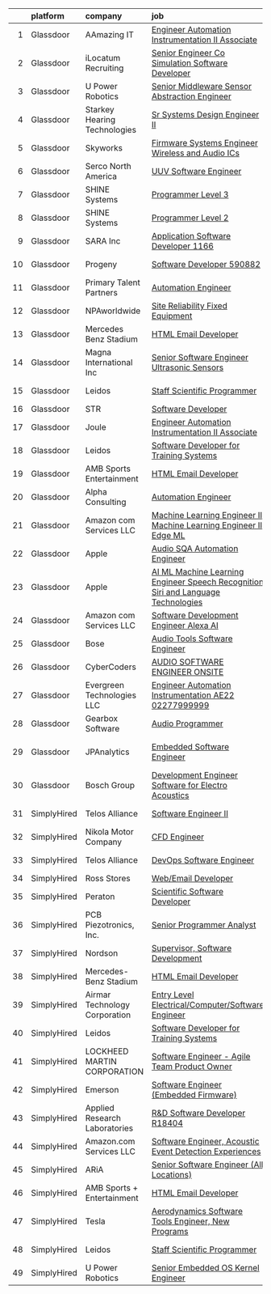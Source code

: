 

|    | platform    | company                       | job                                                                                                                                                                                                                                                                                                                                                                                                                                                                                                                                                                                                                                                                                                                                                                                                                                                                                                                                                                                                                                                                                                                                                                                                                                                                                                                                                                                                                                                                                        | update_time   | location             |
|---:|:------------|:------------------------------|:-------------------------------------------------------------------------------------------------------------------------------------------------------------------------------------------------------------------------------------------------------------------------------------------------------------------------------------------------------------------------------------------------------------------------------------------------------------------------------------------------------------------------------------------------------------------------------------------------------------------------------------------------------------------------------------------------------------------------------------------------------------------------------------------------------------------------------------------------------------------------------------------------------------------------------------------------------------------------------------------------------------------------------------------------------------------------------------------------------------------------------------------------------------------------------------------------------------------------------------------------------------------------------------------------------------------------------------------------------------------------------------------------------------------------------------------------------------------------------------------|:--------------|:---------------------|
|  1 | Glassdoor   | AAmazing IT                   | [Engineer   Automation Instrumentation   II  Associate ](https://www.glassdoor.com/partner/jobListing.htm?pos=121&ao=1136043&s=58&guid=000001823e7169aebe64ad76b43c3935&src=GD_JOB_AD&t=SR&vt=w&ea=1&cs=1_1d0ba3e0&cb=1658904996596&jobListingId=1008012140318&jrtk=3-0-1g8v72qeojfm1801-1g8v72qf7ii3e800-be0268a24a9383bf-)                                                                                                                                                                                                                                                                                                                                                                                                                                                                                                                                                                                                                                                                                                                                                                                                                                                                                                                                                                                                                                                                                                                                                               | 8d            | West Point, PA       |
|  2 | Glassdoor   | iLocatum Recruiting           | [Senior Engineer   Co Simulation Software Developer](https://www.glassdoor.com/partner/jobListing.htm?pos=107&ao=1110586&s=58&guid=000001823e7169aebe64ad76b43c3935&src=GD_JOB_AD&t=SR&vt=w&ea=1&cs=1_919e9edd&cb=1658904996595&jobListingId=1008031184795&cpc=334ABAF5D42DC775&jrtk=3-0-1g8v72qeojfm1801-1g8v72qf7ii3e800-3d7f67eb8dbe255a--6NYlbfkN0D1UcI9BXC1f5QSBjMbPamHM6GlmOeW7DhZo1lcFVxibe-vyE4u5NZNh4gYETyu5OMFhdH-WBklkaddU-TxotsMAFIXZ8lhyqh95OVXubFBgikApSy1URaL6nfvsi0uy7p44YIwUYwOjBvN1kQTFzH0pL2q51e43f2zZcrg3-KSUd8MLAz2NQJI1-EzcnAQvhjIBlthgZlLB5HTlpgNLZbSkdZJhxLFmU3GdXuYnnlMqtdwjB5pWXuzl9852sy_gWoxgOJucoAz6nA6n60PlT9fj7dJUoAYmkRBDa8LCa1tVChgLffuApkttgYkXS9Sl6UYJvRYnAAW29FAktFdextxr8FbuJk0-a08M8Egi59HQq_90IOmv0Jy894heayhxTi6Jt_S4amHn3pBdmpj4wGiiYbrJ1gKDucFtYkF4vxoEX7D2cOCEuBnL5rWOVdLRfuTfwRiTrF7-1jxS1m8a1hDwbyRojVfPGzdo97XPxdMG6G0sFZJ4gU3ylPOfoXdEQn_BK7Gd7t8aKy3JiVpj2OM1GJXmMjg6vf2AYJ44uUguSTPwNo1tlF5wBSuiE0VI0Y%3D)                                                                                                                                                                                                                                                                                                                                                                                                                                                                                                                                | 24h           | Westmont, IL         |
|  3 | Glassdoor   | U Power Robotics              | [Senior Middleware Sensor Abstraction Engineer](https://www.glassdoor.com/partner/jobListing.htm?pos=128&ao=1136043&s=58&guid=000001823e7169aebe64ad76b43c3935&src=GD_JOB_AD&t=SR&vt=w&ea=1&cs=1_dcc8e260&cb=1658904996597&jobListingId=1008003104282&jrtk=3-0-1g8v72qeojfm1801-1g8v72qf7ii3e800-5a4da01cd59efdf4-)                                                                                                                                                                                                                                                                                                                                                                                                                                                                                                                                                                                                                                                                                                                                                                                                                                                                                                                                                                                                                                                                                                                                                                        | 13d           | Sunnyvale, CA        |
|  4 | Glassdoor   | Starkey Hearing Technologies  | [Sr Systems Design Engineer II](https://www.glassdoor.com/partner/jobListing.htm?pos=129&ao=1136043&s=58&guid=000001823e7169aebe64ad76b43c3935&src=GD_JOB_AD&t=SR&vt=w&cs=1_10cfc95f&cb=1658904996597&jobListingId=1008008152054&jrtk=3-0-1g8v72qeojfm1801-1g8v72qf7ii3e800-d422a47cc30e0480-)                                                                                                                                                                                                                                                                                                                                                                                                                                                                                                                                                                                                                                                                                                                                                                                                                                                                                                                                                                                                                                                                                                                                                                                             | 11d           | Eden Prairie, MN     |
|  5 | Glassdoor   | Skyworks                      | [Firmware Systems Engineer   Wireless and Audio ICs](https://www.glassdoor.com/partner/jobListing.htm?pos=130&ao=1136043&s=58&guid=000001823e7169aebe64ad76b43c3935&src=GD_JOB_AD&t=SR&vt=w&cs=1_dda8b283&cb=1658904996597&jobListingId=1008018288191&jrtk=3-0-1g8v72qeojfm1801-1g8v72qf7ii3e800-95187f244cde3d10-)                                                                                                                                                                                                                                                                                                                                                                                                                                                                                                                                                                                                                                                                                                                                                                                                                                                                                                                                                                                                                                                                                                                                                                        | 6d            | Beaverton, OR        |
|  6 | Glassdoor   | Serco North America           | [UUV Software Engineer](https://www.glassdoor.com/partner/jobListing.htm?pos=124&ao=1136043&s=58&guid=000001823e7169aebe64ad76b43c3935&src=GD_JOB_AD&t=SR&vt=w&cs=1_8852b40f&cb=1658904996596&jobListingId=1008022024506&jrtk=3-0-1g8v72qeojfm1801-1g8v72qf7ii3e800-c10f041f04d1a0fd-)                                                                                                                                                                                                                                                                                                                                                                                                                                                                                                                                                                                                                                                                                                                                                                                                                                                                                                                                                                                                                                                                                                                                                                                                     | 4d            | Newport, RI          |
|  7 | Glassdoor   | SHINE Systems                 | [Programmer Level 3](https://www.glassdoor.com/partner/jobListing.htm?pos=127&ao=1136043&s=58&guid=000001823e7169aebe64ad76b43c3935&src=GD_JOB_AD&t=SR&vt=w&ea=1&cs=1_b1b0092c&cb=1658904996597&jobListingId=1008006572815&jrtk=3-0-1g8v72qeojfm1801-1g8v72qf7ii3e800-06f3eaf1972c87c8-)                                                                                                                                                                                                                                                                                                                                                                                                                                                                                                                                                                                                                                                                                                                                                                                                                                                                                                                                                                                                                                                                                                                                                                                                   | 12d           | Bethesda, MD         |
|  8 | Glassdoor   | SHINE Systems                 | [Programmer Level 2](https://www.glassdoor.com/partner/jobListing.htm?pos=123&ao=1136043&s=58&guid=000001823e7169aebe64ad76b43c3935&src=GD_JOB_AD&t=SR&vt=w&cs=1_54398baa&cb=1658904996596&jobListingId=1008006572821&jrtk=3-0-1g8v72qeojfm1801-1g8v72qf7ii3e800-6c4bebbb03e966bb-)                                                                                                                                                                                                                                                                                                                                                                                                                                                                                                                                                                                                                                                                                                                                                                                                                                                                                                                                                                                                                                                                                                                                                                                                        | 12d           | Bethesda, MD         |
|  9 | Glassdoor   | SARA Inc                      | [Application Software Developer   1166](https://www.glassdoor.com/partner/jobListing.htm?pos=122&ao=1136043&s=58&guid=000001823e7169aebe64ad76b43c3935&src=GD_JOB_AD&t=SR&vt=w&ea=1&cs=1_b269f457&cb=1658904996596&jobListingId=1008008922113&jrtk=3-0-1g8v72qeojfm1801-1g8v72qf7ii3e800-1d1162f147b8b102-)                                                                                                                                                                                                                                                                                                                                                                                                                                                                                                                                                                                                                                                                                                                                                                                                                                                                                                                                                                                                                                                                                                                                                                                | 11d           | Colorado Springs, CO |
| 10 | Glassdoor   | Progeny                       | [Software Developer   590882 ](https://www.glassdoor.com/partner/jobListing.htm?pos=112&ao=1136043&s=58&guid=000001823e7169aebe64ad76b43c3935&src=GD_JOB_AD&t=SR&vt=w&cs=1_049926a9&cb=1658904996596&jobListingId=1008006243769&jrtk=3-0-1g8v72qeojfm1801-1g8v72qf7ii3e800-3cf1a9ac0385223b-)                                                                                                                                                                                                                                                                                                                                                                                                                                                                                                                                                                                                                                                                                                                                                                                                                                                                                                                                                                                                                                                                                                                                                                                              | 12d           | Canonsburg, PA       |
| 11 | Glassdoor   | Primary Talent Partners       | [Automation Engineer](https://www.glassdoor.com/partner/jobListing.htm?pos=110&ao=1110586&s=58&guid=000001823e7169aebe64ad76b43c3935&src=GD_JOB_AD&t=SR&vt=w&ea=1&cs=1_6aea1b86&cb=1658904996596&jobListingId=1008012087188&cpc=AC285F3A3ECA6BB0&jrtk=3-0-1g8v72qeojfm1801-1g8v72qf7ii3e800-4ac44d2be7949c67--6NYlbfkN0DOCvLQenlXS7fh3AEEtPwhntZQnPW7UfiJ0vyM-Z38ZvlXuLrJoooXVJlodcpC3T9MHX3eVkU3zL65yX_j7zKcrqz9k3WpAAP1vkxvLKbFC_5ujU_M48mWkD14kxCnmFjwzDSLDNtNpfh86PRGWVvoLIq64OipJhYwRcwHFx3rlvsV7PsH1qTMBa-k7pNDbzjpEFIBM_OV5vf_19KtE0WUuJ1tYAZgWG69w9iHDZJYE6eVoYLd9DZoDxviycUyKPq-Ap3EGuqgy-KS12TS-6YryOpDdf030u2OWkHup4eKK3hKdM7UOvnYlXt7j09HKc747weseNFvbnfJIkddby7FQh_cHot5g6MhKTI4U3gIzvsyE2OsT5cPb4BIUEpyUhggfMXCP0tqGof6nQGBU2HG1qCGRazP69o6vCPOX6vUiXl8foEMnrbqYe_8B94ddsjZXc8FR8LO3VzIhQM4L4_ovOaAso5c6eYOX-PpGsT2BcdKgMprwmbdDZNJNAJmRgXftBNLvsF4Vw%3D%3D)                                                                                                                                                                                                                                                                                                                                                                                                                                                                                                                                                                                                                 | 8d            | West Point, PA       |
| 12 | Glassdoor   | NPAworldwide                  | [Site Reliability Fixed Equipment](https://www.glassdoor.com/partner/jobListing.htm?pos=105&ao=1110586&s=58&guid=000001823e7169aebe64ad76b43c3935&src=GD_JOB_AD&t=SR&vt=w&cs=1_958d9b4d&cb=1658904996594&jobListingId=1008017597150&cpc=9DC6E4D8324653EE&jrtk=3-0-1g8v72qeojfm1801-1g8v72qf7ii3e800-60281bf49e317670--6NYlbfkN0C9BnvUC2OfFUcEeCwFAziw5WmrWmoYFT5czV5v4GtF8yAU3TOaJTADF1LsBJ8rk5iv7Gh8VKDhOPS_p8J7U9bhFVVqw1_Cem1-JXhZ5rtrvRD1pSsEtWQAR9u1zyI8MmRoysoSE-JAxFY5warrbNJenPhDEoIXB8aIO2c18rDt8I2RXmZVWnCgS3LgOJnujsX9BMjCR_DMt2waPsZGDewBRt-ZIKmEbU7R_iCAT6hBXszBAPfI23lGDaFojU8S1gTU9tlE0zpDpV0aypEKFPcfEa-hu_VBIjn2rPFuxFkVEAnprM4vDu8soa7I1gObhuafpg1DkMF4oNaE1mruJS_ien_2cemFC0rnMXOhvxsPqMqT_4UXpQ0PNqVnXIrENu-o7XIjZZYz1Rbl-kXjHior_eloA1VkSqx2nh4D1ZNnq4pqfxqtKoIFrZLrktYlXWJT0t-VwDY2hlTNAPhFh5LWeLg3hCjKTG32cdZepeZ1ulFURaNtM0MQbWsnkyV0yMA0eiElFZZvowNi6NQ-uSLWocnpf2pAHUOg0YTNde8W8w%3D%3D)                                                                                                                                                                                                                                                                                                                                                                                                                                                                                                                                                                         | 6d            | Port Neches, TX      |
| 13 | Glassdoor   | Mercedes Benz Stadium         | [HTML Email Developer](https://www.glassdoor.com/partner/jobListing.htm?pos=109&ao=1136043&s=58&guid=000001823e7169aebe64ad76b43c3935&src=GD_JOB_AD&t=SR&vt=w&ea=1&cs=1_f1f22647&cb=1658904996595&jobListingId=1008028184763&jrtk=3-0-1g8v72qeojfm1801-1g8v72qf7ii3e800-9a547699c45640b0-)                                                                                                                                                                                                                                                                                                                                                                                                                                                                                                                                                                                                                                                                                                                                                                                                                                                                                                                                                                                                                                                                                                                                                                                                 | 1d            | Atlanta, GA          |
| 14 | Glassdoor   | Magna International Inc       | [Senior Software Engineer   Ultrasonic Sensors](https://www.glassdoor.com/partner/jobListing.htm?pos=126&ao=1136043&s=58&guid=000001823e7169aebe64ad76b43c3935&src=GD_JOB_AD&t=SR&vt=w&cs=1_6f27e606&cb=1658904996596&jobListingId=1008020691159&jrtk=3-0-1g8v72qeojfm1801-1g8v72qf7ii3e800-9206e4547b050ee0-)                                                                                                                                                                                                                                                                                                                                                                                                                                                                                                                                                                                                                                                                                                                                                                                                                                                                                                                                                                                                                                                                                                                                                                             | 5d            | Auburn Hills, MI     |
| 15 | Glassdoor   | Leidos                        | [Staff Scientific Programmer](https://www.glassdoor.com/partner/jobListing.htm?pos=102&ao=1110586&s=58&guid=000001823e7169aebe64ad76b43c3935&src=GD_JOB_AD&t=SR&vt=w&cs=1_6b4cd698&cb=1658904996594&jobListingId=1008032008142&cpc=BA15C3E50D27FFE8&jrtk=3-0-1g8v72qeojfm1801-1g8v72qf7ii3e800-1f38abc9fade6d07--6NYlbfkN0CZUO70VSdYKA8PR3jfrSh5ljhqJhfDt0PzQCMubt8cRihWbmqO_-Ccw6DGinMZCyLjp7BOTRSlLWf3gecSskMubrtfqdweFHo-tiUJv3MS7mmsQgUZSSWJxsyjB2X_ymEgsC8kMBCxJYrrYD2Hlb7w2vJZ5jZQbRUgFj-m7MwtFTJIpZKjlM3z5CtCujeiTDnrW1GYe60qAzrL-daxcw3T2VYKqzxebzISxhI5smWRcBIoCTvdbwKVzlmILoJ1fvT2b7AokdaOT1mQ9RPpq01G-8r-tE2JLg7-XHf3hJ6kOvzxXD7iGyBrf3IggGmnjhTTzIM8SJSmxAyaqj_2Yds2Zldp2y728kSUOu3gtXtqBgvEv5RuHUmWgMKBz3rLQT8eXn9WHFelNvN-txslvNda2KY867wokLl5Wu5j3ra21DwHykBHeg0ho2_wvs3IS4rqtC-SPmyPKJJVz81CS4YjlFVoYOpRxrCFX6FKwJ1FsgZxWpfTgze1YI7RPIX2kGDsFBv6qyAcVz3L-XdpeHlLnMzHgax_AdZFKnU8tYFnqWvHXv6kCW-PHsqEWZX2Lu5DDxfAFv7ZSp3bj3P_DCjC6Dm9k7vPV8qwLTyzoH1dGavjZ6wJBtft)                                                                                                                                                                                                                                                                                                                                                                                                                                                                                                          | 24h           | Bethesda, MD         |
| 16 | Glassdoor   | STR                           | [Software Developer](https://www.glassdoor.com/partner/jobListing.htm?pos=116&ao=1136043&s=58&guid=000001823e7169aebe64ad76b43c3935&src=GD_JOB_AD&t=SR&vt=w&ea=1&cs=1_9590aaef&cb=1658904996596&jobListingId=1008023447845&jrtk=3-0-1g8v72qeojfm1801-1g8v72qf7ii3e800-5278cc097ebab4d1-)                                                                                                                                                                                                                                                                                                                                                                                                                                                                                                                                                                                                                                                                                                                                                                                                                                                                                                                                                                                                                                                                                                                                                                                                   | 4d            | Woburn, MA           |
| 17 | Glassdoor   | Joule                         | [Engineer   Automation Instrumentation   II  Associate ](https://www.glassdoor.com/partner/jobListing.htm?pos=106&ao=1110586&s=58&guid=000001823e7169aebe64ad76b43c3935&src=GD_JOB_AD&t=SR&vt=w&cs=1_2bb4e723&cb=1658904996595&jobListingId=1008012371954&cpc=82B3195DA92CAF92&jrtk=3-0-1g8v72qeojfm1801-1g8v72qf7ii3e800-ee78424998c6d671--6NYlbfkN0AXtvPDqDev6liskt-h_3vAUEMM26GmMOlWYCAn-kvNiXTWhOpXUsJAzHKzhdDJA6zHqXVxuB8wfSBkVIxqhEgnvXRKaQQ4fowc9Xs-8TmnBfGj8huXGnDxAkHh9H7OSQRS41py27xbtg6yGS1_RRkKfQI3270QD9EQP5OygTBnGJhH6h0_OiH4D-9A-dKaNKLBmwO9P4QejFexe8X_-IGqPuMq7QeI9KB-nUkN8mCFhe6m_6AMW5JIZhCW6bSh9Eui5_hCdaf-At4Lfj-PE541ei14za3ikCKNLJpNgtSozTFHLQD0NwFKr38DP3cglsXojVbs-c-KFaEib54Wifvqx-m9OjTR9u8A_b-TvszGGCbJxZcQ6Wuh64YDMQHphS-sewrFygfnZIovkjePbEtKehg9fciZ8QMNzHn_5YdBSgkMvpZRokS3t56kjlJFQyQQIXF8iGl8PCoMk7oDj0cPjTaVpSC7EALnO9mkQI7QpUxvjcH3R4niOxBkmFCf04pgia26jBJ9vs9OQNvLSl8amBoI_NVHI2Bf3AK1eaQbEdPNsynNUAwRY3OPkEDDz1kjRsyH95pGhS8EMbkw_jPGkR18Kqq05YWS7FR6zJYDGB8CeXYKFm0H)                                                                                                                                                                                                                                                                                                                                                                                                                                                                               | 8d            | West Point, PA       |
| 18 | Glassdoor   | Leidos                        | [Software Developer for Training Systems](https://www.glassdoor.com/partner/jobListing.htm?pos=101&ao=1110586&s=58&guid=000001823e7169aebe64ad76b43c3935&src=GD_JOB_AD&t=SR&vt=w&cs=1_07ea5b57&cb=1658904996594&jobListingId=1008027833923&cpc=A8EA696C92E7776B&jrtk=3-0-1g8v72qeojfm1801-1g8v72qf7ii3e800-183065c03579bde0--6NYlbfkN0CZUO70VSdYKA8PR3jfrSh5ljhqJhfDt0PzQCMubt8cRihWbmqO_-Ccw6DGinMZCyKXTah149IElIo13-QZQJcdQn15N9Jxw-gfH0vBNXQ83H-xL1VHb5T889X15fcU2GMZMPBZ13hyA7bZo_vy9UZYTq3zNO-5xR-6bX809QKaAf2oa-QSSF_S_KVBT27EY694nq5WFESTyAN_UQZQF2HqY6b7y1VoSmkDqhxNvIbRuhB_KrHgUBdonuQm6oPf9beQzOQdJG4LlwOw8TEpB0nwXwHqrR4kSw-lf09XoqPhWeoiFpMipKD4ze5dBuZctKoaVslDuDtRAVQTAfQhdRfXQ8osRxuRyRlGsRIrwjPHr7U4qi1UhrvosS3I8VggCWJumvEwQqaMaYLR2SWzNUbLpsVKN8cUY4i9Y3E39keDdKRgSPTdEpxLW1kEaMHy2Xy1M-tMYIHjfLO1JDLLiFIaoaRosuDVvjuL8LjoiIGubbGSitKCIsPwinKc_9u9coGVmptFfNutQ2FeknEhAC69D-lhnFmUBkos9lSXXRhWiNyuHPRrnesVfpUvvtT80GBTPbUORlsN_3J_rMuZmlAU7f1TGF81G2v0smcBfkwJekhyfNhdensefoVFKyAvVO5iR9Zu_0C_Qg%3D%3D)                                                                                                                                                                                                                                                                                                                                                                                                                                                                  | 1d            | Bethesda, MD         |
| 19 | Glassdoor   | AMB Sports   Entertainment    | [HTML Email Developer](https://www.glassdoor.com/partner/jobListing.htm?pos=111&ao=1136043&s=58&guid=000001823e7169aebe64ad76b43c3935&src=GD_JOB_AD&t=SR&vt=w&cs=1_edde672d&cb=1658904996596&jobListingId=1008028235126&jrtk=3-0-1g8v72qeojfm1801-1g8v72qf7ii3e800-eacde8b18bac105a-)                                                                                                                                                                                                                                                                                                                                                                                                                                                                                                                                                                                                                                                                                                                                                                                                                                                                                                                                                                                                                                                                                                                                                                                                      | 1d            | Atlanta, GA          |
| 20 | Glassdoor   | Alpha Consulting              | [Automation Engineer](https://www.glassdoor.com/partner/jobListing.htm?pos=104&ao=1110586&s=58&guid=000001823e7169aebe64ad76b43c3935&src=GD_JOB_AD&t=SR&vt=w&ea=1&cs=1_02ef6864&cb=1658904996595&jobListingId=1008031063827&cpc=AF770993EC679D41&jrtk=3-0-1g8v72qeojfm1801-1g8v72qf7ii3e800-0685a86701fb0c1d--6NYlbfkN0CmztqN_51rcXXt1zGaqXL2SM702I5KuCok5O3lQmzZOFwxmpqFAedJIljPvkZxaoEBbIogKBsaHYKYWbz3SdAg7oeV2NI8FN72Z8l1jmjO366gdF-F6YmzjUlS2VxE8Z1lElGYSdMe0hsZF2MpSR9APiXAN63P53BgGynGRJ3ghlCErUuNpehxQhGQMRKJsFvPj6g4_B5Am7XOw5LNaxmBA5MeNoVehPqLYYwizySbDQ-gvcGmqXpntZaDiH1HO_EvbGy1-JMVV9utjaDWI2ZJaRiIzR-Tmf4CfRFMUcwkWJZPTS5MHOO81jTWHcRBA9wFzvIybwlLn83Hun9-JoDFDbPnbTm224IusTpd6l2ymRX83rhoeNl0a8VLSrIKfPi2kKVP1T1iLe4EUjV59FO0RqpVHEonm6iRSxQhoivEqVRZFDB0WxdbM8CB8SLE0L4Wli_WNZJF47rWGXDyeVrT-DlwVIVSO95_gSITuaiNfXLfgKCTnENMEYyls4MU6R1MY_T9c47f376Ey8dKYYIxw1oACZOSpLI%3D)                                                                                                                                                                                                                                                                                                                                                                                                                                                                                                                                                                                               | 24h           | West Point, PA       |
| 21 | Glassdoor   | Amazon com Services LLC       | [Machine Learning Engineer II  Machine Learning Engineer II  Edge ML](https://www.glassdoor.com/partner/jobListing.htm?pos=117&ao=1136043&s=58&guid=000001823e7169aebe64ad76b43c3935&src=GD_JOB_AD&t=SR&vt=w&cs=1_20299e84&cb=1658904996596&jobListingId=1008029712894&jrtk=3-0-1g8v72qeojfm1801-1g8v72qf7ii3e800-e5498838ead6dea4-)                                                                                                                                                                                                                                                                                                                                                                                                                                                                                                                                                                                                                                                                                                                                                                                                                                                                                                                                                                                                                                                                                                                                                       | 24h           | Cambridge, MA        |
| 22 | Glassdoor   | Apple                         | [Audio SQA Automation Engineer](https://www.glassdoor.com/partner/jobListing.htm?pos=125&ao=1136043&s=58&guid=000001823e7169aebe64ad76b43c3935&src=GD_JOB_AD&t=SR&vt=w&cs=1_1144295f&cb=1658904996596&jobListingId=1008011764317&jrtk=3-0-1g8v72qeojfm1801-1g8v72qf7ii3e800-a0630f947329ed7a-)                                                                                                                                                                                                                                                                                                                                                                                                                                                                                                                                                                                                                                                                                                                                                                                                                                                                                                                                                                                                                                                                                                                                                                                             | 8d            | Cupertino, CA        |
| 23 | Glassdoor   | Apple                         | [AI ML   Machine Learning Engineer  Speech Recognition   Siri and Language Technologies](https://www.glassdoor.com/partner/jobListing.htm?pos=103&ao=1110586&s=58&guid=000001823e7169aebe64ad76b43c3935&src=GD_JOB_AD&t=SR&vt=w&cs=1_f089e1c0&cb=1658904996594&jobListingId=1008025019899&cpc=FDA93C03AE7AED37&jrtk=3-0-1g8v72qeojfm1801-1g8v72qf7ii3e800-c2d954e567e3d4b3--6NYlbfkN0BvKrLyj5gPmtZO9T8euul8TCxuuKNOtzRJOomxnwSEodTz2Bc-sPZlm1JPYWoVnTFEDzg0Vx42kRpR89GPxzVd3-X-QAocJl6LWkVdvmMNgjvLiCmnUmNab4ASL_z-nXeBHdLwnKJduunKJICJTVo56Ib4eNOYR6Rs2rwulJ13Vgi9oL6C4_Ju1Cw-4vnZKawN1uL6iJ5sjXQuOn5mg25Yenmnn1iSc8_oKnmG05pEx6UXp-HuVk2NqPQa5gSOzJ7XWLPBJNT5ODsUCL4CsoQe09DWsxb6ZbNa7hwpt2JbAm66EQ1Mgk0hlXTCYsDdxVP7taXxAIn5SoLKrTbPr4lLI1IrATOOFOai-6c0sniALhtYqhxp9Fk5dPiyncyMiG3M94t0qc9Y3fNVKEXxaR8N_0bJTozgDsaCsD3dsSObUZSky_DKxQVH9v_nk4aW7QRwjec12GrqnRN1ubluA7zHDi8uJrCxNa7_qEL3YVn0K1BsYEs8pOQE7tWQjXc-pA2kQXdz0HpNiJ36zJuVqjS2uG0MPv5okwhc07_7Ds5Iwq86azwCdkq94OXFY7WX_yOeqvQAeuVOcE0YMsvBo_kmuquAnWU8t704DeQovhSrYol6IEjVUWJhH6Gfa3GUQ1_aFX8IacNtnVEdMlv-nm7N0CuxmC9bzxHOYddO0-EjoSeknxmk8skHX3etTCBMIpupqnE-N1rvZh4bUF6-g50Mc_YuNGiBRYKHequfnFRTlxRuDU2wK5KtsP0GFjAJdDKtq1a5ZmlD1KMzOSuGriRRn4X-WDiHR2lD3OqqZMwdDW698ScBGDJPNs3VMEs6A3xKcB2IDqWe70QBK7NtQ_1Tsb26-0qZCiYrQgkw1o1wc4xLTeE4ZSWt6opjyf3i_GZXlevmYuW6SHvdWxYWBnmwTNMrrvWzjJJPfoYxODIxO1dZhAhP5cNEBZUAeNaJpEIxFRto7pGv5h0-XZNDTUGs0YKs-97otgoNatV3S3LB9AlB7oaKMCGQnEmx4YZoI3zkQnejus9t5VJNM_xI93aBOmy761JkEJU%3D) | 2d            | Cambridge, MA        |
| 24 | Glassdoor   | Amazon com Services LLC       | [Software Development Engineer  Alexa AI](https://www.glassdoor.com/partner/jobListing.htm?pos=113&ao=1136043&s=58&guid=000001823e7169aebe64ad76b43c3935&src=GD_JOB_AD&t=SR&vt=w&cs=1_6f705e6b&cb=1658904996596&jobListingId=1008024218294&jrtk=3-0-1g8v72qeojfm1801-1g8v72qf7ii3e800-0b929fc6f54c7ef7-)                                                                                                                                                                                                                                                                                                                                                                                                                                                                                                                                                                                                                                                                                                                                                                                                                                                                                                                                                                                                                                                                                                                                                                                   | 3d            | Seattle, WA          |
| 25 | Glassdoor   | Bose                          | [Audio Tools Software Engineer](https://www.glassdoor.com/partner/jobListing.htm?pos=119&ao=1136043&s=58&guid=000001823e7169aebe64ad76b43c3935&src=GD_JOB_AD&t=SR&vt=w&cs=1_00cdc8db&cb=1658904996596&jobListingId=1008023325838&jrtk=3-0-1g8v72qeojfm1801-1g8v72qf7ii3e800-28a8ee5c65f161ae-)                                                                                                                                                                                                                                                                                                                                                                                                                                                                                                                                                                                                                                                                                                                                                                                                                                                                                                                                                                                                                                                                                                                                                                                             | 4d            | Remote               |
| 26 | Glassdoor   | CyberCoders                   | [AUDIO SOFTWARE ENGINEER   ONSITE](https://www.glassdoor.com/partner/jobListing.htm?pos=108&ao=1110586&s=58&guid=000001823e7169aebe64ad76b43c3935&src=GD_JOB_AD&t=SR&vt=w&ea=1&cs=1_92eacda9&cb=1658904996595&jobListingId=1008025415201&cpc=334ABAF5D42DC775&jrtk=3-0-1g8v72qeojfm1801-1g8v72qf7ii3e800-3bd16286be0991e9--6NYlbfkN0CpFJQzrgRR8WqXWK1qKKEqALWJw739KlKqr2H-MSI4eoBlI4EFrmor2FYZMP3muM1jAE7yYqBMhYdFXvXCy_BVIV-ojIczkDvGmxEd1bzLkaCTOwAcx95WftiXyUBtt9ZJ7NIXQRdj_sJwyWhgzrQ5fMfDCSyCSmRcSixAN4OjYZ6Jfr7jwL1R4WTrXaRvTXtICf2rkZl4Ga1pML2JYXEe-yyMFWiLpAjEygvLSJXF6qPuphcdJemmNMOzou-cLgsFG85EdtvOm-ofVMlORaZqKifsfS-tIOd_XFP-QkESG73takppizRM9uFGqVwSjIoDy9Nb7VjCagrOr_jwV_AmDm6bA0HCAwsDAUOznfMyErOQlE-pyQAPkbUO5UYOk3WGy-h0I1jM9G9D1Zyhrb0Ltx0yG1Lq53eabJc2s2SZEX1eH5OvKdXSU7Lv9_uJK39bG2HyoKZLcfcjymhIaYCHgqZTkGySp9o9m10QCB_qXXmFar_VvXGGmgjljUFjsu8TlFeECWtYbrzjD8vlbSLjAFqISuKDqr-TGnreBQAB5cS0-q24sfV4Ikk65I-u3rf6b66sBp1tzll9iJjjY7ZRmCaWpFLxEVCTkX9TJunxqareLUeuA4y7eJ0gmrE486K5ByjFRkRCyxq4OvxIKmzUFKT25rgGaoc0yhnW6rG9U-CyYECp3LKQ9ZH4zCCVhJu5gChT2P7skeJV-t6Rxc0dAxKkgiG5vsru5CNcuOzS9xO-aLfV6evtUdyyc25L2dQD1Q7o978fH20qn1klh0pIxOIibmyyQZlwhlbKMe-eoz5etZ_MQLJTf72UuQRiQR5Y2WRg4JpzyQrDS1YvrcPkWfoeJCizETgXISaP5ynLYnHdFf0I7q2NbUN0TQIEBypMUaWRii-0oTpz9E98IGgveTqaLWyODyNJxyriF8DBKif6hYJ_rN7L1eohO4mxeap-tH6X7wFeIF5gvOgu_YlVKFNZOmck8-k%3D)                                                                                                                  | 2d            | San Jose, CA         |
| 27 | Glassdoor   | Evergreen Technologies  LLC   | [Engineer   Automation Instrumentation  AE22 02277999999](https://www.glassdoor.com/partner/jobListing.htm?pos=120&ao=1136043&s=58&guid=000001823e7169aebe64ad76b43c3935&src=GD_JOB_AD&t=SR&vt=w&ea=1&cs=1_e5c0653d&cb=1658904996596&jobListingId=1008020224903&jrtk=3-0-1g8v72qeojfm1801-1g8v72qf7ii3e800-3bbdd351f541f9a6-)                                                                                                                                                                                                                                                                                                                                                                                                                                                                                                                                                                                                                                                                                                                                                                                                                                                                                                                                                                                                                                                                                                                                                              | 5d            | Horsham, PA          |
| 28 | Glassdoor   | Gearbox Software              | [Audio Programmer](https://www.glassdoor.com/partner/jobListing.htm?pos=114&ao=1136043&s=58&guid=000001823e7169aebe64ad76b43c3935&src=GD_JOB_AD&t=SR&vt=w&ea=1&cs=1_a9d47c64&cb=1658904996596&jobListingId=1008029192403&jrtk=3-0-1g8v72qeojfm1801-1g8v72qf7ii3e800-c9ed84f43b7c67d5-)                                                                                                                                                                                                                                                                                                                                                                                                                                                                                                                                                                                                                                                                                                                                                                                                                                                                                                                                                                                                                                                                                                                                                                                                     | 1d            | Frisco, TX           |
| 29 | Glassdoor   | JPAnalytics                   | [Embedded Software Engineer](https://www.glassdoor.com/partner/jobListing.htm?pos=115&ao=1136043&s=58&guid=000001823e7169aebe64ad76b43c3935&src=GD_JOB_AD&t=SR&vt=w&cs=1_216131bc&cb=1658904996596&jobListingId=1008027057037&jrtk=3-0-1g8v72qeojfm1801-1g8v72qf7ii3e800-884b5ac597197960-)                                                                                                                                                                                                                                                                                                                                                                                                                                                                                                                                                                                                                                                                                                                                                                                                                                                                                                                                                                                                                                                                                                                                                                                                | 1d            | East Falmouth, MA    |
| 30 | Glassdoor   | Bosch Group                   | [Development Engineer  Software for Electro Acoustics](https://www.glassdoor.com/partner/jobListing.htm?pos=118&ao=1136043&s=58&guid=000001823e7169aebe64ad76b43c3935&src=GD_JOB_AD&t=SR&vt=w&ea=1&cs=1_eed9f122&cb=1658904996596&jobListingId=1008018898570&jrtk=3-0-1g8v72qeojfm1801-1g8v72qf7ii3e800-f418d82148d04c75-)                                                                                                                                                                                                                                                                                                                                                                                                                                                                                                                                                                                                                                                                                                                                                                                                                                                                                                                                                                                                                                                                                                                                                                 | 6d            | Burnsville, MN       |
| 31 | SimplyHired | Telos Alliance                | [Software Engineer II](https://www.simplyhired.com/job/kZV61agVwkyatDwMDME2qzHjMH0qxJ0TKghEY8Q5euA1eovU2CLQnQ?q=acoustic+developer)                                                                                                                                                                                                                                                                                                                                                                                                                                                                                                                                                                                                                                                                                                                                                                                                                                                                                                                                                                                                                                                                                                                                                                                                                                                                                                                                                        | Recently      | United States        |
| 32 | SimplyHired | Nikola Motor Company          | [CFD Engineer](https://www.simplyhired.com/job/8O_vLJhRRlD4vsgrsOj1OCFlQvaJtwq2skAHr9-dl7-aTFU-x0Bf7A?q=acoustic+developer)                                                                                                                                                                                                                                                                                                                                                                                                                                                                                                                                                                                                                                                                                                                                                                                                                                                                                                                                                                                                                                                                                                                                                                                                                                                                                                                                                                | Recently      | Phoenix, AZ          |
| 33 | SimplyHired | Telos Alliance                | [DevOps Software Engineer](https://www.simplyhired.com/job/60pzz4L5D8jyQznk7xCHuh-sXpm8UKepKgOSUU5hK41ghLTOS_rCAA?q=acoustic+developer)                                                                                                                                                                                                                                                                                                                                                                                                                                                                                                                                                                                                                                                                                                                                                                                                                                                                                                                                                                                                                                                                                                                                                                                                                                                                                                                                                    | Recently      | United States        |
| 34 | SimplyHired | Ross Stores                   | [Web/Email Developer](https://www.simplyhired.com/job/iapHcCXyBAwSCQxFgqTzcH6pCeCWlT5U6RhkIjo60dultz2bPETatw?q=acoustic+developer)                                                                                                                                                                                                                                                                                                                                                                                                                                                                                                                                                                                                                                                                                                                                                                                                                                                                                                                                                                                                                                                                                                                                                                                                                                                                                                                                                         | Recently      | Dublin, CA           |
| 35 | SimplyHired | Peraton                       | [Scientific Software Developer](https://www.simplyhired.com/job/7QYgSHmP-LaULOI13l0r_sxWb_0wHWMGwpZBJR4iEeFKmhhjsbVj-g?q=acoustic+developer)                                                                                                                                                                                                                                                                                                                                                                                                                                                                                                                                                                                                                                                                                                                                                                                                                                                                                                                                                                                                                                                                                                                                                                                                                                                                                                                                               | Recently      | Bethesda, MD         |
| 36 | SimplyHired | PCB Piezotronics, Inc.        | [Senior Programmer Analyst](https://www.simplyhired.com/job/eQBYwWiHkxugufpP5RasTROUJ8GSCTQyB7il0JPt8M58snoQJ9LUjQ?q=acoustic+developer)                                                                                                                                                                                                                                                                                                                                                                                                                                                                                                                                                                                                                                                                                                                                                                                                                                                                                                                                                                                                                                                                                                                                                                                                                                                                                                                                                   | Recently      | Depew, NY            |
| 37 | SimplyHired | Nordson                       | [Supervisor, Software Development](https://www.simplyhired.com/job/iQzzo1syGvp_LK8EJJqfW1QgjC_kO-c6mh7ke3kUDToUb4_3_pNFMw?q=acoustic+developer)                                                                                                                                                                                                                                                                                                                                                                                                                                                                                                                                                                                                                                                                                                                                                                                                                                                                                                                                                                                                                                                                                                                                                                                                                                                                                                                                            | Recently      | Carlsbad, CA         |
| 38 | SimplyHired | Mercedes-Benz Stadium         | [HTML Email Developer](https://www.simplyhired.com/job/fY2w_fRRswCzqrXijLXSH2JBF89JdcDfj5Fo0QCk3zhuXbCXVpOY3w?q=acoustic+developer)                                                                                                                                                                                                                                                                                                                                                                                                                                                                                                                                                                                                                                                                                                                                                                                                                                                                                                                                                                                                                                                                                                                                                                                                                                                                                                                                                        | 1d            | Atlanta, GA          |
| 39 | SimplyHired | Airmar Technology Corporation | [Entry Level Electrical/Computer/Software Engineer](https://www.simplyhired.com/job/z2fxVZM99vLfSzIS4Eq3YOhVwknu4HEQL9KGZzmxXvMPxeQugLC3TQ?q=acoustic+developer)                                                                                                                                                                                                                                                                                                                                                                                                                                                                                                                                                                                                                                                                                                                                                                                                                                                                                                                                                                                                                                                                                                                                                                                                                                                                                                                           | Recently      | Milford, NH          |
| 40 | SimplyHired | Leidos                        | [Software Developer for Training Systems](https://www.simplyhired.com/job/bkZMqLcMEW3WoKMF4vv5LTlDXVzHoXRsF35WIS_tZNhHme0iBV-Cow?q=acoustic+developer)                                                                                                                                                                                                                                                                                                                                                                                                                                                                                                                                                                                                                                                                                                                                                                                                                                                                                                                                                                                                                                                                                                                                                                                                                                                                                                                                     | 1d            | Bethesda, MD         |
| 41 | SimplyHired | LOCKHEED MARTIN CORPORATION   | [Software Engineer - Agile Team Product Owner](https://www.simplyhired.com/job/1m8ZMgHl6A6KUNLFOgf2FTkSodNvAVUVzm1l2xenJNXaecLknI_S1A?q=acoustic+developer)                                                                                                                                                                                                                                                                                                                                                                                                                                                                                                                                                                                                                                                                                                                                                                                                                                                                                                                                                                                                                                                                                                                                                                                                                                                                                                                                | Recently      | Manassas, VA         |
| 42 | SimplyHired | Emerson                       | [Software Engineer (Embedded Firmware)](https://www.simplyhired.com/job/o_Xj8nZvm5IawJTqhNkjhJzj5hSCecJDCVY_am7T4gYdtFZ9cB7sfA?q=acoustic+developer)                                                                                                                                                                                                                                                                                                                                                                                                                                                                                                                                                                                                                                                                                                                                                                                                                                                                                                                                                                                                                                                                                                                                                                                                                                                                                                                                       | Recently      | Shakopee, MN         |
| 43 | SimplyHired | Applied Research Laboratories | [R&D Software Developer R18404](https://www.simplyhired.com/job/iYsUoC4YVp2iNY6b_JtpfN9L4H2iAgnSxyEYjA8MjR38__eDQ3Tw0g?q=acoustic+developer)                                                                                                                                                                                                                                                                                                                                                                                                                                                                                                                                                                                                                                                                                                                                                                                                                                                                                                                                                                                                                                                                                                                                                                                                                                                                                                                                               | Recently      | Austin, TX           |
| 44 | SimplyHired | Amazon.com Services LLC       | [Software Engineer, Acoustic Event Detection Experiences](https://www.simplyhired.com/job/O7nt_uqqG1BTJDTY6SiVvgJBh4AYRkUe57s0DX78jjWluh2CAQPwFQ?q=acoustic+developer)                                                                                                                                                                                                                                                                                                                                                                                                                                                                                                                                                                                                                                                                                                                                                                                                                                                                                                                                                                                                                                                                                                                                                                                                                                                                                                                     | Recently      | Irvine, CA           |
| 45 | SimplyHired | ARiA                          | [Senior Software Engineer (All Locations)](https://www.simplyhired.com/job/TgNvdHCUSe4y2E3bSGSq7KF-I2mKSRvHVkVvFpO41lvuQuRoQAnt0Q?q=acoustic+developer)                                                                                                                                                                                                                                                                                                                                                                                                                                                                                                                                                                                                                                                                                                                                                                                                                                                                                                                                                                                                                                                                                                                                                                                                                                                                                                                                    | Recently      | Madison, VA          |
| 46 | SimplyHired | AMB Sports + Entertainment    | [HTML Email Developer](https://www.simplyhired.com/job/8aucyu25m1bkD30zy41bgoyS9AlU-Tfui9uZYPavFSXfKM1gpraC8g?q=acoustic+developer)                                                                                                                                                                                                                                                                                                                                                                                                                                                                                                                                                                                                                                                                                                                                                                                                                                                                                                                                                                                                                                                                                                                                                                                                                                                                                                                                                        | 1d            | Atlanta, GA          |
| 47 | SimplyHired | Tesla                         | [Aerodynamics Software Tools Engineer, New Programs](https://www.simplyhired.com/job/zO8gcthxFQqgNmwD9bdYUrhRy13Ovr3XTHhU0ibGJoZo7L7tcfLxOw?q=acoustic+developer)                                                                                                                                                                                                                                                                                                                                                                                                                                                                                                                                                                                                                                                                                                                                                                                                                                                                                                                                                                                                                                                                                                                                                                                                                                                                                                                          | Recently      | Hawthorne, CA        |
| 48 | SimplyHired | Leidos                        | [Staff Scientific Programmer](https://www.simplyhired.com/job/k78e06sdLJKhQrHiu8qtlW1_jj0clsuVmY_X1a4UBD7wzBDv3nV9lQ?q=acoustic+developer)                                                                                                                                                                                                                                                                                                                                                                                                                                                                                                                                                                                                                                                                                                                                                                                                                                                                                                                                                                                                                                                                                                                                                                                                                                                                                                                                                 | Today         | Bethesda, MD         |
| 49 | SimplyHired | U Power Robotics              | [Senior Embedded OS Kernel Engineer](https://www.simplyhired.com/job/EvDMlo3Eelayd-k6P01fsMYFLCo6CEBbK9lLGt6aKRUCCQ-hCHrBVQ?q=acoustic+developer)                                                                                                                                                                                                                                                                                                                                                                                                                                                                                                                                                                                                                                                                                                                                                                                                                                                                                                                                                                                                                                                                                                                                                                                                                                                                                                                                          | Recently      | Sunnyvale, CA        |